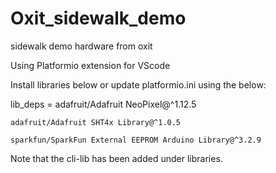 # Oxit_sidewalk_demo
sidewalk demo hardware from oxit

Using Platformio extension for VScode

Install libraries below or update platformio.ini using the below:

lib_deps = 
	adafruit/Adafruit NeoPixel@^1.12.5
 
	adafruit/Adafruit SHT4x Library@^1.0.5
 
	sparkfun/SparkFun External EEPROM Arduino Library@^3.2.9

Note that the cli-lib has been added under libraries.

